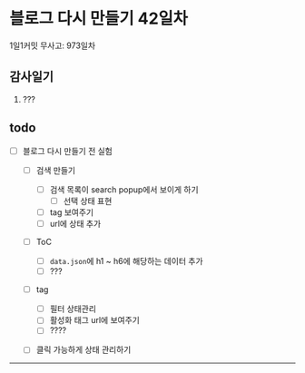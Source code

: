 # 블로그 다시 만들기 42일차

1일1커밋 무사고: 973일차

## 감사일기

1. ???

## todo

- [ ] 블로그 다시 만들기 전 실험
  - [ ] 검색 만들기
    - [ ] 검색 목록이 search popup에서 보이게 하기
      - [ ] 선택 상태 표현
    - [ ] tag 보여주기
    - [ ] url에 상태 추가
  - [ ] ToC
    - [ ] `data.json`에 h1 ~ h6에 해당하는 데이터 추가
    - [ ] ???
  - [ ] tag
    - [ ] 필터 상태관리
    - [ ] 활성화 태그 url에 보여주기
    - [ ] ????
  - [ ] 클릭 가능하게 상태 관리하기


---


